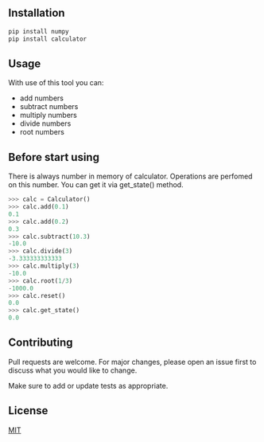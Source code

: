 ## Installation

```sh
pip install numpy
pip install calculator
```

## Usage

With use of this tool you can:

-  add numbers
-  subtract numbers
-  multiply numbers
-  divide numbers
-  root numbers

## Before start using

There is always number in memory of calculator.
Operations are perfomed on this number.
You can get it via get_state() method.

```python
>>> calc = Calculator()
>>> calc.add(0.1)
0.1
>>> calc.add(0.2)
0.3
>>> calc.subtract(10.3)
-10.0
>>> calc.divide(3)
-3.333333333333
>>> calc.multiply(3)
-10.0
>>> calc.root(1/3)
-1000.0
>>> calc.reset()
0.0
>>> calc.get_state()
0.0
```


## Contributing

Pull requests are welcome. For major changes, please open an issue first to discuss what you would like to change.

Make sure to add or update tests as appropriate.


## License

[MIT](https://choosealicense.com/licenses/mit/)
